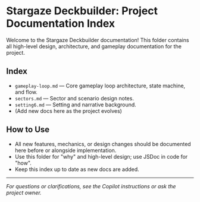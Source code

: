 # Stargaze Deckbuilder: Project Documentation Index

Welcome to the Stargaze Deckbuilder documentation! This folder contains all high-level design, architecture, and gameplay documentation for the project.

## Index

- `gameplay-loop.md` — Core gameplay loop architecture, state machine, and flow.
- `sectors.md` — Sector and scenario design notes.
- `setting6.md` — Setting and narrative background.
- (Add new docs here as the project evolves)

## How to Use
- All new features, mechanics, or design changes should be documented here before or alongside implementation.
- Use this folder for "why" and high-level design; use JSDoc in code for "how".
- Keep this index up to date as new docs are added.

---

*For questions or clarifications, see the Copilot instructions or ask the project owner.*
